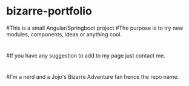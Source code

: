 # bizarre-portfolio

#This is a small Angular/Springboot project 
#The purpose is to try new modules, components, ideas or anything cool.
#
#If you have any suggestion to add to my page just contact me.
#
#I'm a nerd and a Jojo's Bizarre Adventure fan hence the repo name.
